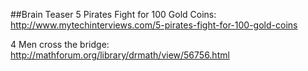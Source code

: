 ##Brain Teaser
5 Pirates Fight for 100 Gold Coins: http://www.mytechinterviews.com/5-pirates-fight-for-100-gold-coins

4 Men cross the bridge: http://mathforum.org/library/drmath/view/56756.html

